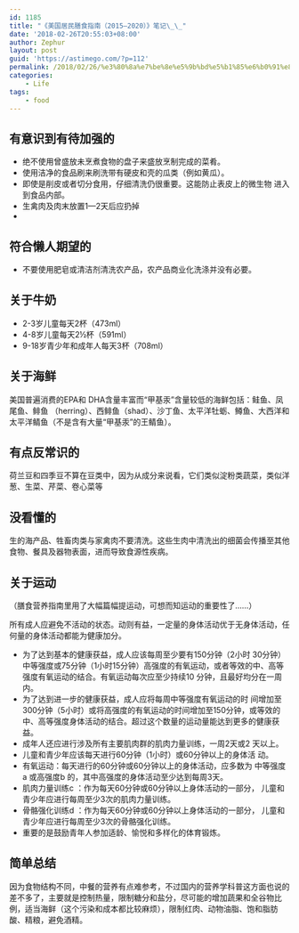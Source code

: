 ```yaml
---
id: 1185
title: "《美国居民膳食指南（2015—2020）》笔记\_\_"
date: '2018-02-26T20:55:03+08:00'
author: Zephur
layout: post
guid: 'https://astimego.com/?p=112'
permalink: /2018/02/26/%e3%80%8a%e7%be%8e%e5%9b%bd%e5%b1%85%e6%b0%91%e8%86%b3%e9%a3%9f%e6%8c%87%e5%8d%97%ef%bc%882015-2020%ef%bc%89%e3%80%8b%e7%ac%94%e8%ae%b0/
categories:
    - Life
tags:
    - food
---
```


## 有意识到有待加强的

- 绝不使用曾盛放未烹煮食物的盘子来盛放烹制完成的菜肴。
- 使用洁净的食品刷来刷洗带有硬皮和壳的瓜类（例如黄瓜）。
- 即使是削皮或者切分食用，仔细清洗仍很重要。这能防止表皮上的微生物 进入到食品内部。
- 生禽肉及肉末放置1—2天后应扔掉
- <!--more-->

## 符合懒人期望的

- 不要使用肥皂或清洁剂清洗农产品，农产品商业化洗涤并没有必要。

## 关于牛奶

- 2-3岁儿童每天2杯（473ml）
- 4-8岁儿童每天2½杯（591ml）
- 9-18岁青少年和成年人每天3杯（708ml）

## 关于海鲜

美国普遍消费的EPA和 DHA含量丰富而“甲基汞”含量较低的海鲜包括：鲑鱼、凤尾鱼、鲱鱼 （herring）、西鲱鱼（shad）、沙丁鱼、太平洋牡蛎、鳟鱼、大西洋和太平洋鲭鱼（不是含有大量“甲基汞”的王鲭鱼）。

## 有点反常识的

荷兰豆和四季豆不算在豆类中，因为从成分来说看，它们类似淀粉类蔬菜，类似洋葱、生菜、芹菜、卷心菜等

## 没看懂的

生的海产品、牲畜肉类与家禽肉不要清洗。这些生肉中清洗出的细菌会传播至其他食物、餐具及器物表面，进而导致食源性疾病。

## 关于运动

（膳食营养指南里用了大幅篇幅提运动，可想而知运动的重要性了……）

所有成人应避免不活动的状态。动则有益，一定量的身体活动优于无身体活动，任何量的身体活动都能为健康加分。

- 为了达到基本的健康获益，成人应该每周至少要有150分钟（2小时 30分钟）中等强度或75分钟（1小时15分钟）高强度的有氧运动，或者等效的中、高等强度有氧运动的结合。有氧运动每次应至少持续10 分钟，且最好均分在一周内。
- 为了达到进一步的健康获益，成人应将每周中等强度有氧运动的时 间增加至300分钟（5小时）或将高强度的有氧运动的时间增加至150分钟，或等效的中、高等强度身体活动的结合。超过这个数量的运动量能达到更多的健康获益。
- 成年人还应进行涉及所有主要肌肉群的肌肉力量训练，一周2天或2 天以上。
- 儿童和青少年应该每天进行60分钟（1小时）或60分钟以上的身体活 动。
- 有氧运动：每天进行的60分钟或60分钟以上的身体活动，应多数为 中等强度a 或高强度b 的，其中高强度的身体活动至少达到每周3天。
- 肌肉力量训练c ：作为每天60分钟或60分钟以上身体活动的一部分， 儿童和青少年应进行每周至少3次的肌肉力量训练。
- 骨骼强化训练d ：作为每天60分钟或60分钟以上身体活动的一部分， 儿童和青少年应进行每周至少3次的骨骼强化训练。
- 重要的是鼓励青年人参加适龄、愉悦和多样化的体育锻炼。

## 简单总结

因为食物结构不同，中餐的营养有点难参考，不过国内的营养学科普这方面也说的差不多了，主要就是控制热量，限制糖分和盐分，尽可能的增加蔬果和全谷物比例，适当海鲜（这个污染和成本都比较麻烦），限制红肉、动物油脂、饱和脂肪酸、精粮，避免酒精。